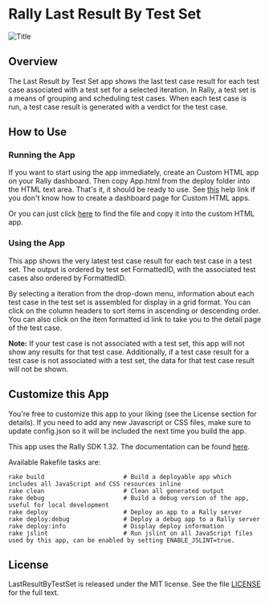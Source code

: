 Rally Last Result By Test Set
============

![Title](https://raw.github.com/RallyApps/LastResultByTestSet/master/screenshots/title-screenshot.png)

## Overview

The Last Result by Test Set app shows the last test case result for each test case associated with a test set for a selected iteration. In Rally, a test set is a means of grouping and scheduling test cases. When each test case is run, a test case result is generated with a verdict for the test case.

## How to Use

### Running the App

If you want to start using the app immediately, create an Custom HTML app on your Rally dashboard. Then copy App.html from the deploy folder into the HTML text area. That's it, it should be ready to use. See [this](http://www.rallydev.com/help/use_apps#create) help link if you don't know how to create a dashboard page for Custom HTML apps.

Or you can just click [here](https://raw.github.com/RallyApps/LastResultByTestSet/master/deploy/App.html) to find the file and copy it into the custom HTML app.

### Using the App

This app shows the very latest test case result for each test case in a test set. The output is ordered by test set FormattedID, with the associated test cases also ordered by FormattedID.

By selecting a iteration from the drop-down menu, information about each test case in the test set is assembled for display in a grid format. You can click on the column headers to sort items in ascending or descending order. You can also click on the item formatted id link to take you to the detail page of the test case.

<b>Note:</b> If your test case is not associated with a test set, this app will not show any results for that test case. Additionally, if a test case result for a test case is not associated with a test set, the data for that test case result will not be shown.

## Customize this App

You're free to customize this app to your liking (see the License section for details). If you need to add any new Javascript or CSS files, make sure to update config.json so it will be included the next time you build the app.

This app uses the Rally SDK 1.32. The documentation can be found [here](http://developer.rallydev.com/help/app-sdk). 

Available Rakefile tasks are:

    rake build                      # Build a deployable app which includes all JavaScript and CSS resources inline
    rake clean                      # Clean all generated output
    rake debug                      # Build a debug version of the app, useful for local development
    rake deploy                     # Deploy an app to a Rally server
    rake deploy:debug               # Deploy a debug app to a Rally server
    rake deploy:info                # Display deploy information
    rake jslint                     # Run jslint on all JavaScript files used by this app, can be enabled by setting ENABLE_JSLINT=true.

## License

LastResultByTestSet is released under the MIT license. See the file [LICENSE](https://raw.github.com/RallyApps/LastResultByTestSet/master/LICENSE) for the full text.